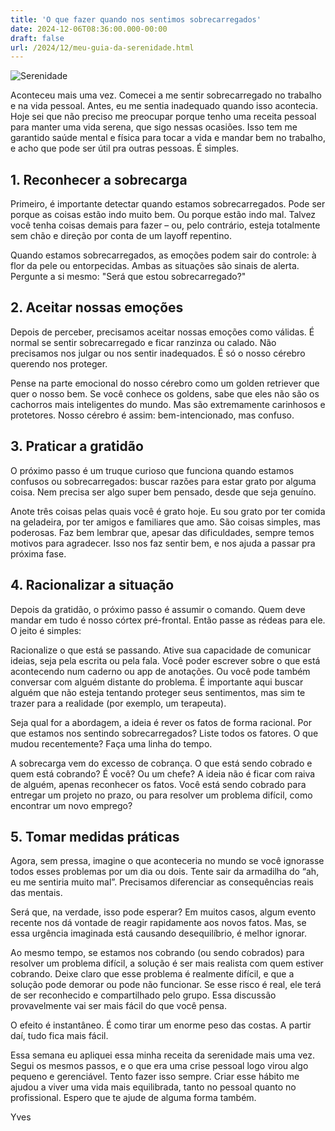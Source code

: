 ```yaml
---
title: 'O que fazer quando nos sentimos sobrecarregados'
date: 2024-12-06T08:36:00.000-00:00
draft: false
url: /2024/12/meu-guia-da-serenidade.html
---
```


![Serenidade](/images/serenidade.png)

Aconteceu mais uma vez. Comecei a me sentir sobrecarregado no trabalho e na vida pessoal. Antes, eu me sentia inadequado quando isso acontecia. Hoje sei que não preciso me preocupar porque tenho uma receita pessoal para manter uma vida serena, que sigo nessas ocasiões. Isso tem me garantido saúde mental e física para tocar a vida e mandar bem no trabalho, e acho que pode ser útil pra outras pessoas. É simples.

## 1. Reconhecer a sobrecarga
Primeiro, é importante detectar quando estamos sobrecarregados. Pode ser porque as coisas estão indo muito bem. Ou porque estão indo mal. Talvez você tenha coisas demais para fazer – ou, pelo contrário, esteja totalmente sem chão e direção por conta de um layoff repentino.

Quando estamos sobrecarregados, as emoções podem sair do controle: à flor da pele ou entorpecidas. Ambas as situações são sinais de alerta. Pergunte a si mesmo: "Será que estou sobrecarregado?"

## 2. Aceitar nossas emoções
Depois de perceber, precisamos aceitar nossas emoções como válidas. É normal se sentir sobrecarregado e ficar ranzinza ou calado. Não precisamos nos julgar ou nos sentir inadequados. É só o nosso cérebro querendo nos proteger.

Pense na parte emocional do nosso cérebro como um golden retriever que quer o nosso bem. Se você conhece os goldens, sabe que eles não são os cachorros mais inteligentes do mundo. Mas são extremamente carinhosos e protetores. Nosso cérebro é assim: bem-intencionado, mas confuso.

## 3. Praticar a gratidão
O próximo passo é um truque curioso que funciona quando estamos confusos ou sobrecarregados: buscar razões para estar grato por alguma coisa. Nem precisa ser algo super bem pensado, desde que seja genuíno.

Anote três coisas pelas quais você é grato hoje. Eu sou grato por ter comida na geladeira, por ter amigos e familiares que amo. São coisas simples, mas poderosas. Faz bem lembrar que, apesar das dificuldades, sempre temos motivos para agradecer. Isso nos faz sentir bem, e nos ajuda a passar pra próxima fase.

## 4. Racionalizar a situação

Depois da gratidão, o próximo passo é assumir o comando. Quem deve mandar em tudo é nosso córtex pré-frontal. Então passe as rédeas para ele. O jeito é simples:

Racionalize o que está se passando. Ative sua capacidade de comunicar ideias, seja pela escrita ou pela fala. Você poder escrever sobre o que está acontecendo num caderno ou app de anotações. Ou você pode também conversar com alguém distante do problema. É importante aqui buscar alguém que não esteja tentando proteger seus sentimentos, mas sim te trazer para a realidade (por exemplo, um terapeuta).

Seja qual for a abordagem, a ideia é rever os fatos de forma racional. Por que estamos nos sentindo sobrecarregados? Liste todos os fatores. O que mudou recentemente? Faça uma linha do tempo.

A sobrecarga vem do excesso de cobrança. O que está sendo cobrado e quem está cobrando? É você? Ou um chefe? A ideia não é ficar com raiva de alguém, apenas reconhecer os fatos. Você está sendo cobrado para entregar um projeto no prazo, ou para resolver um problema difícil, como encontrar um novo emprego?

## 5. Tomar medidas práticas
Agora, sem pressa, imagine o que aconteceria no mundo se você ignorasse todos esses problemas por um dia ou dois. Tente sair da armadilha do “ah, eu me sentiria muito mal”. Precisamos diferenciar as consequências reais das mentais.

Será que, na verdade, isso pode esperar? Em muitos casos, algum evento recente nos dá vontade de reagir rapidamente aos novos fatos. Mas, se essa urgência imaginada está causando desequilíbrio, é melhor ignorar.

Ao mesmo tempo, se estamos nos cobrando (ou sendo cobrados) para resolver um problema difícil, a solução é ser mais realista com quem estiver cobrando. Deixe claro que esse problema é realmente difícil, e que a solução pode demorar ou pode não funcionar. Se esse risco é real, ele terá de ser reconhecido e compartilhado pelo grupo. Essa discussão provavelmente vai ser mais fácil do que você pensa.

O efeito é instantâneo. É como tirar um enorme peso das costas. A partir daí, tudo fica mais fácil.

Essa semana eu apliquei essa minha receita da serenidade mais uma vez. Segui os mesmos passos, e o que era uma crise pessoal logo virou algo pequeno e gerenciável. Tento fazer isso sempre. Criar esse hábito me ajudou a viver uma vida mais equilibrada, tanto no pessoal quanto no profissional. Espero que te ajude de alguma forma também.

Yves
